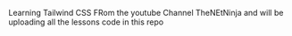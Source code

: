 Learning Tailwind CSS FRom the youtube Channel TheNEtNinja and will be uploading all the lessons code in this repo 

